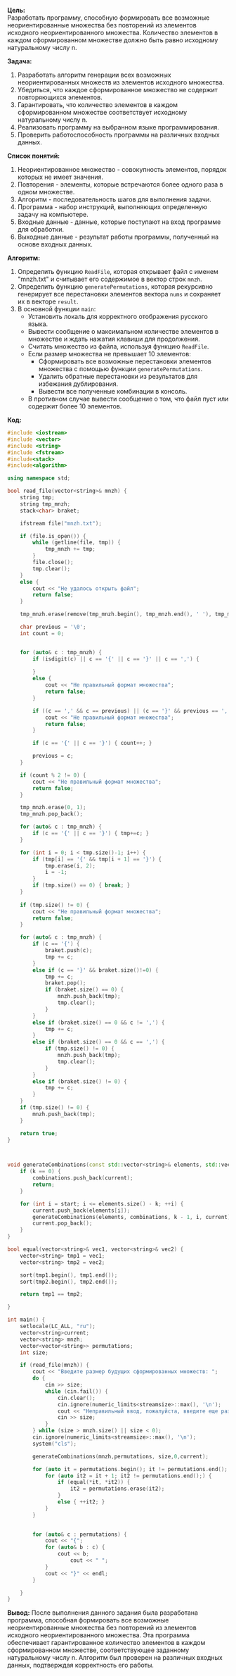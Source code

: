 **Цель:**  
Разработать программу, способную формировать все возможные неориентированные множества без повторений из элементов исходного неориентированного множества. Количество элементов в каждом сформированном множестве должно быть равно исходному натуральному числу n.

**Задача:**
1. Разработать алгоритм генерации всех возможных неориентированных множеств из элементов исходного множества.
2. Убедиться, что каждое сформированное множество не содержит повторяющихся элементов.
3. Гарантировать, что количество элементов в каждом сформированном множестве соответствует исходному натуральному числу n.
4. Реализовать программу на выбранном языке программирования.
5. Проверить работоспособность программы на различных входных данных.

**Список понятий:**
1. Неориентированное множество - совокупность элементов, порядок которых не имеет значения.
2. Повторения - элементы, которые встречаются более одного раза в одном множестве.
3. Алгоритм - последовательность шагов для выполнения задачи.
4. Программа - набор инструкций, выполняющих определенную задачу на компьютере.
5. Входные данные - данные, которые поступают на вход программе для обработки.
6. Выходные данные - результат работы программы, полученный на основе входных данных.

**Алгоритм:**

1. Определить функцию `ReadFile`, которая открывает файл с именем "mnzh.txt" и считывает его содержимое в вектор строк `mnzh`.
2. Определить функцию `generatePermutations`, которая рекурсивно генерирует все перестановки элементов вектора `nums` и сохраняет их в векторе `result`.
3. В основной функции `main`:
    - Установить локаль для корректного отображения русского языка.
    - Вывести сообщение о максимальном количестве элементов в множестве и ждать нажатия клавиши для продолжения.
    - Считать множество из файла, используя функцию `ReadFile`.
    - Если размер множества не превышает 10 элементов:
        - Сформировать все возможные перестановки элементов множества с помощью функции `generatePermutations`.
        - Удалить обратные перестановки из результатов для избежания дублирования.
        - Вывести все полученные комбинации в консоль.
    - В противном случае вывести сообщение о том, что файл пуст или содержит более 10 элементов.

**Код:**
```cpp
#include <iostream>
#include <vector>
#include <string>
#include <fstream>
#include<stack>
#include<algorithm>

using namespace std;

bool read_file(vector<string>& mnzh) {
	string tmp;
	string tmp_mnzh;
	stack<char> braket;

	ifstream file("mnzh.txt");

	if (file.is_open()) {
		while (getline(file, tmp)) {
			tmp_mnzh += tmp;
		}
		file.close();
		tmp.clear();
	}
	else {
		cout << "Не удалось открыть файл";
		return false;
	}

	tmp_mnzh.erase(remove(tmp_mnzh.begin(), tmp_mnzh.end(), ' '), tmp_mnzh.end());

	char previous = '\0';
	int count = 0;


	for (auto& c : tmp_mnzh) {
		if (isdigit(c) || c == '{' || c == '}' || c == ',') {
			
		}
		else {
			cout << "Не правильный формат множества";
			return false;
		}

		if ((c == ',' && c == previous) || (c == '}' && previous == ',') || (previous == '\0' && c != '{') || (c == '}' && previous == '{')) {
			cout << "Не правильный формат множества";
			return false;
		}

		if (c == '{' || c == '}') { count++; }

		previous = c;
	}

	if (count % 2 != 0) {
		cout << "Не правильный формат множества";
		return false;
	}

	tmp_mnzh.erase(0, 1);
	tmp_mnzh.pop_back();

	for (auto& c : tmp_mnzh) {
		if (c == '{' || c == '}') { tmp+=c; }
	}

	for (int i = 0; i < tmp.size()-1; i++) {
		if (tmp[i] == '{' && tmp[i + 1] == '}') {
			tmp.erase(i, 2);
			i = -1;
		}
		if (tmp.size() == 0) { break; }
	}
	
	if (tmp.size() != 0) {
		cout << "Не правильный формат множества";
		return false;
	}

	for (auto& c : tmp_mnzh) {
		if (c == '{') {
			braket.push(c);
			tmp += c;
		}
		else if (c == '}' && braket.size()!=0) {
			tmp += c;
			braket.pop();
			if (braket.size() == 0) {
				mnzh.push_back(tmp);
				tmp.clear();
			}
		}
		else if (braket.size() == 0 && c != ',') {
			tmp += c;
		}
		else if (braket.size() == 0 && c == ',') {
			if (tmp.size() != 0) {
				mnzh.push_back(tmp);
				tmp.clear();
			}
		}
		else if (braket.size() != 0) {
			tmp += c;
		}
	}
	if (tmp.size() != 0) {
		mnzh.push_back(tmp);
	}

	return true;
}



void generateCombinations(const std::vector<string>& elements, std::vector<std::vector<string>>& combinations, int k, int start, std::vector<string>& current) {
	if (k == 0) {
		combinations.push_back(current);
		return;
	}

	for (int i = start; i <= elements.size() - k; ++i) {
		current.push_back(elements[i]);
		generateCombinations(elements, combinations, k - 1, i, current); // Используем i вместо i + 1
		current.pop_back();
	}
}

bool equal(vector<string>& vec1, vector<string>& vec2) {
	vector<string> tmp1 = vec1;
	vector<string> tmp2 = vec2;

	sort(tmp1.begin(), tmp1.end());
	sort(tmp2.begin(), tmp2.end());

	return tmp1 == tmp2;

}

int main() {
	setlocale(LC_ALL, "ru");
	vector<string>current;
	vector<string> mnzh;
	vector<vector<string>> permutations;
	int size;

	if (read_file(mnzh)) {
		cout << "Введите размер будущих сформированных множеств: ";
		do {
			cin >> size;
			while (cin.fail()) {
				cin.clear();
				cin.ignore(numeric_limits<streamsize>::max(), '\n');
				cout << "Неправильный ввод, пожалуйста, введите еще раз: ";
				cin >> size;
			}
		} while (size > mnzh.size() || size < 0);
		cin.ignore(numeric_limits<streamsize>::max(), '\n');
		system("cls");

		generateCombinations(mnzh,permutations, size,0,current);

		for (auto it = permutations.begin(); it != permutations.end(); ++it) {
			for (auto it2 = it + 1; it2 != permutations.end();) {
				if (equal(*it, *it2)) {
					it2 = permutations.erase(it2);
				}
				else { ++it2; }
			}
		}

		
		for (auto& c : permutations) {
			cout << "{";
			for (auto& b : c) {
				cout << b;
					cout << " ";
			}
			cout << "}" << endl;
		}

	}
}
```
**Вывод:**
После выполнения данного задания была разработана программа, способная формировать все возможные неориентированные множества без повторений из элементов исходного неориентированного множества. Эта программа обеспечивает гарантированное количество элементов в каждом сформированном множестве, соответствующее заданному натуральному числу n. Алгоритм был проверен на различных входных данных, подтверждая корректность его работы.
